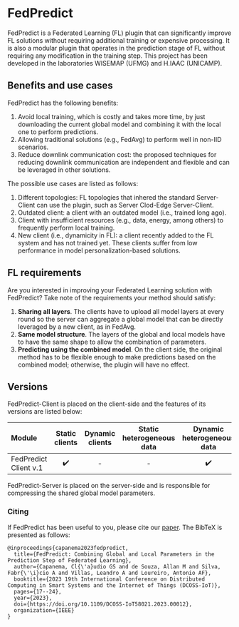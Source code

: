 
# FedPredict

FedPredict is a Federated Learning (FL) plugin that can significantly improve FL solutions without requiring additional training or expensive processing. It is also a modular plugin that operates in the prediction stage of FL without requiring any modification in the training step. 
This project has been developed in the laboratories WISEMAP (UFMG) and H.IAAC (UNICAMP).

## Benefits and use cases

FedPredict has the following benefits:
1. Avoid local training, which is costly and takes more time, by just downloading the current global model and combining it with the local one to perform predictions.
2. Allowing traditional solutions (e.g., FedAvg) to perform well in non-IID scenarios.
3. Reduce downlink communication cost: the proposed techniques for reducing downlink communication are independent and flexible and can be leveraged in other solutions.

The possible use cases are listed as follows:

1. Different topologies: FL topologies that inhered the standard Server-Client can use the plugin, such as Server Clod-Edge Server-Client.
2. Outdated client: a client with an outdated model (i.e., trained long ago).
3. Client with insufficient resources (e.g., data, energy, among others) to frequently perform local training.
4. New client (i.e., dynamicity in FL): a client recently added to the FL system and has not trained yet. These clients suffer from low performance in model personalization-based solutions.

## FL requirements

Are you interested in improving your Federated Learning solution with FedPredict? Take note of the requirements your method should satisfy:

1. **Sharing all layers**. The clients have to upload all model layers at every round so the server can aggregate a global model that can be directly leveraged by a new client, as in FedAvg.
2. **Same model structure**. The layers of the global and local models have to have the same shape to allow the combination of parameters.
3.  **Predicting using the combined model**. On the client side, the original method has to be flexible enough to make predictions based on the combined model; otherwise, the plugin will have no effect.

## Versions

FedPredict-Client is placed on the client-side and the features of its versions are listed below:

| Module | Static clients | Dynamic clients | Static heterogeneous data | Dynamic heterogeneous data | 
| :---         |     :---:      |     :---:     |    :---:   |  :--------------:|
|    FedPredict Client v.1  |    :heavy_check_mark:   |    -   |    -   |   :heavy_check_mark:    |

FedPredict-Server is placed on the server-side and is responsible for compressing the shared global model parameters.

### Citing

If FedPredict has been useful to you, please cite our [paper](https://ieeexplore.ieee.org/abstract/document/10257293). The BibTeX is presented as follows:

```
@inproceedings{capanema2023fedpredict,
  title={FedPredict: Combining Global and Local Parameters in the Prediction Step of Federated Learning},
  author={Capanema, Cl{\'a}udio GS and de Souza, Allan M and Silva, Fabr{\'\i}cio A and Villas, Leandro A and Loureiro, Antonio AF},
  booktitle={2023 19th International Conference on Distributed Computing in Smart Systems and the Internet of Things (DCOSS-IoT)},
  pages={17--24},
  year={2023},
  doi={https://doi.org/10.1109/DCOSS-IoT58021.2023.00012},
  organization={IEEE}
}
```


